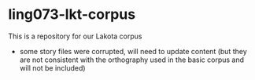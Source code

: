 # ling073-lkt-corpus

This is a repository for our Lakota corpus 
- some story files were corrupted, will need to update content (but they are not consistent with the orthography used in the basic corpus and will not be included)
